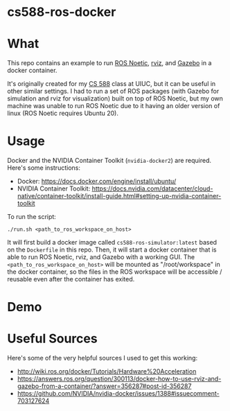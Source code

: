 # cs588-ros-docker

# What 
This repo contains an example to run  [ROS Noetic](http://wiki.ros.org/noetic), [rviz](http://wiki.ros.org/rviz), and [Gazebo](https://gazebosim.org) in a docker container.

It's originally created for my [CS 588](http://luthuli.cs.uiuc.edu/~daf/courses/MAAV-21/588-2021-home.html) class at UIUC, but it can be useful in other similar settings. I had to run a set of ROS packages (with Gazebo for simulation and rviz for visualization) built on top of ROS Noetic, but my own machine was unable to run ROS Noetic due to it having an older version of linux (ROS Noetic requires Ubuntu 20).

# Usage
Docker and the NVIDIA Container Toolkit (`nvidia-docker2`) are required. Here's some instructions:
- Docker: https://docs.docker.com/engine/install/ubuntu/
- NVIDIA Container Toolkit: https://docs.nvidia.com/datacenter/cloud-native/container-toolkit/install-guide.html#setting-up-nvidia-container-toolkit

To run the script:
```
./run.sh <path_to_ros_workspace_on_host>
```

It will first build a docker image called `cs588-ros-simulator:latest` based on the `Dockerfile` in this repo. Then, it will start a docker container that is able to run ROS Noetic, rviz, and Gazebo with a working GUI. The `<path_to_ros_workspace_on_host>` will be mounted as "/root/workspace" in the docker container, so the files in the ROS workspace will be accessible / reusable even after the container has exited.

# Demo

# Useful Sources
Here's some of the very helpful sources I used to get this working:
- http://wiki.ros.org/docker/Tutorials/Hardware%20Acceleration
- https://answers.ros.org/question/300113/docker-how-to-use-rviz-and-gazebo-from-a-container/?answer=356287#post-id-356287
- https://github.com/NVIDIA/nvidia-docker/issues/1388#issuecomment-703127624
